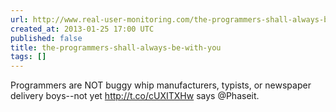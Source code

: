 ```yaml
---
url: http://www.real-user-monitoring.com/the-programmers-shall-always-be-with-you/
created_at: 2013-01-25 17:00 UTC
published: false
title: the-programmers-shall-always-be-with-you
tags: []
---
```


Programmers are NOT buggy whip manufacturers, typists, or newspaper delivery boys--not yet http://t.co/cUXITXHw says @Phaseit.
